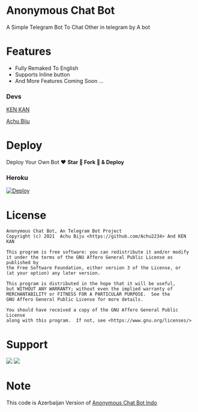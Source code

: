 # Anonymous Chat Bot

A Simple Telegram Bot To Chat Other in telegram by A bot

# Features
- Fully Remaked To English
- Supports Inline button
- And More Features Coming Soon ...

### Devs

[KEN KAN](https://github.com/kenkansaja)

[Achu Biju](https://t.me/ismiyev95)



# Deploy
Deploy Your Own Bot ♥️ **Star 🌟 Fork 🍴 & Deploy**

### Heroku
[![Deploy](https://www.herokucdn.com/deploy/button.svg)](https://heroku.com/deploy?template=https://github.com/Achu2234/AnonymousChatBot)


# License
```
Anonymous Chat Bot, An Telegram Bot Project
Copyright (c) 2021  Achu Biju <https://github.com/Achu2234> And KEN KAN 

This program is free software: you can redistribute it and/or modify
it under the terms of the GNU Affero General Public License as published by
the Free Software Foundation, either version 3 of the License, or
(at your option) any later version.

This program is distributed in the hope that it will be useful,
but WITHOUT ANY WARRANTY; without even the implied warranty of
MERCHANTABILITY or FITNESS FOR A PARTICULAR PURPOSE.  See the
GNU Affero General Public License for more details.

You should have received a copy of the GNU Affero General Public License
along with this program.  If not, see <https://www.gnu.org/licenses/>
```

# Support 
<a href="https://t.me/safothebot"><img src="https://img.shields.io/badge/Support_Group-2cb6e0?style=for-the-badge&logo=telegram&logoColor=white"></a> <a href="https://t.me/ismiyev95"><img src="https://img.shields.io/badge/Updates_Channel-2cb6e0?style=for-the-badge&logo=telegram&logoColor=white"></a>

# Note

This code is Azerbaijan Version of [Anonymous Chat Bot Indo](https://github.com/kenkansaja/Chatbot2)
